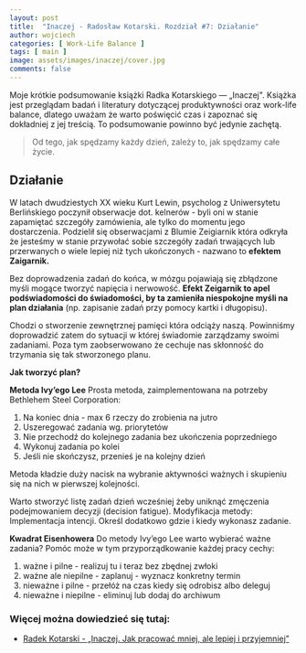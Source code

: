 ```yaml
---
layout: post
title:  "Inaczej - Radosław Kotarski. Rozdział #7: Działanie"
author: wojciech
categories: [ Work-Life Balance ]
tags: [ main ]
image: assets/images/inaczej/cover.jpg
comments: false
---
```

Moje krótkie podsumowanie książki Radka Kotarskiego — „Inaczej". Książka jest przeglądam badań i literatury dotyczącej
produktywności oraz work-life balance, dlatego uważam że warto poświęcić czas i zapoznać się dokładniej z jej treścią.
To podsumowanie powinno być jedynie zachętą.

> Od tego, jak spędzamy każdy dzień, zależy to, jak spędzamy całe życie.

## Działanie

W latach dwudziestych XX wieku Kurt Lewin, psycholog z Uniwersytetu Berlińskiego poczynił obserwacje dot. kelnerów -
byli oni w stanie zapamiętać szczegóły zamówienia, ale tylko do momentu jego dostarczenia. Podzielił się obserwacjami z
Blumie Zeigiarnik która odkryła że jesteśmy w stanie przywołać sobie szczegóły zadań trwających lub przerwanych o wiele
lepiej niż tych ukończonych - nazwano to **efektem Zaigarnik.**

Bez doprowadzenia zadań do końca, w mózgu pojawiają się zbłądzone myśli mogące tworzyć napięcia i nerwowość. **Efekt
Zeigarnik to apel podświadomości do świadomości, by ta zamieniła niespokojne myśli na plan działania** (np. zapisanie
zadań przy pomocy kartki i długopisu).

Chodzi o stworzenie zewnętrznej pamięci która odciąży naszą. Powinniśmy doprowadzić zatem do sytuacji w której świadomie
zarządzamy swoimi zadaniami. Poza tym zaobserwowano że cechuje nas skłonność do trzymania się tak stworzonego planu.

**Jak tworzyć plan?**

**Metoda Ivy’ego Lee** Prosta metoda, zaimplementowana na potrzeby Bethlehem Steel Corporation:

1. Na koniec dnia - max 6 rzeczy do zrobienia na jutro
2. Uszeregować zadania wg. priorytetów
3. Nie przechodź do kolejnego zadania bez ukończenia poprzedniego
4. Wykonuj zadania po kolei
5. Jeśli nie skończysz, przenieś je na kolejny dzień

Metoda kładzie duży nacisk na wybranie aktywności ważnych i skupieniu się na nich w pierwszej kolejności.

Warto stworzyć listę zadań dzień wcześniej żeby uniknąć zmęczenia podejmowaniem decyzji (decision fatigue). Modyfikacja
metody: Implementacja intencji. Określ dodatkowo gdzie i kiedy wykonasz zadanie.

**Kwadrat Eisenhowera** Do metody Ivy’ego Lee warto wybierać ważne zadania? Pomóc może w tym przyporządkowanie każdej
pracy cechy:

1. ważne i pilne - realizuj tu i teraz bez zbędnej zwłoki
2. ważne ale niepilne - zaplanuj - wyznacz konkretny termin
3. nieważne i pilne - przełóż na czas kiedy się odrobisz albo deleguj
4. nieważne i niepilne - eliminuj lub dodaj do archiwum

### Więcej można dowiedzieć się tutaj:

- [Radek Kotarski - „Inaczej. Jak pracować mniej, ale lepiej i przyjemniej”](https://altenberg.pl/inaczej-radek-kotarski/)






